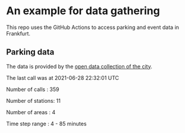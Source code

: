 # An example for data gathering

This repo uses the GitHub Actions to access parking and event data in Frankfurt.

## Parking data
The data is provided by the [open data collection of the city](https://www.offenedaten.frankfurt.de/).

The last call was at 2021-06-28 22:32:01 UTC

Number of calls   : 359

Number of stations:  11

Number of areas   :   4

Time step range   :   4 -  85 minutes

